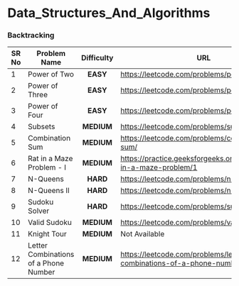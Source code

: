 # Data_Structures_And_Algorithms

### Backtracking

| SR No | Problem Name                          | Difficulty | URL                                      |
| ----- | ------------------------------------- | :--------: | ---------------------------------------- |
| 1     | Power of Two                          |  **EASY**  | https://leetcode.com/problems/power-of-two/ |
| 2     | Power of Three                        |  **EASY**  | https://leetcode.com/problems/power-of-three/ |
| 3     | Power of Four                         |  **EASY**  | https://leetcode.com/problems/power-of-four/ |
| 4     | Subsets                               | **MEDIUM** | https://leetcode.com/problems/subsets/   |
| 5     | Combination Sum                       | **MEDIUM** | https://leetcode.com/problems/combination-sum/ |
| 6     | Rat in a Maze Problem - I             | **MEDIUM** | https://practice.geeksforgeeks.org/problems/rat-in-a-maze-problem/1 |
| 7     | N-Queens                              |  **HARD**  | https://leetcode.com/problems/n-queens/  |
| 8     | N-Queens II                           |  **HARD**  | https://leetcode.com/problems/n-queens-ii/ |
| 9     | Sudoku Solver                         |  **HARD**  | https://leetcode.com/problems/sudoku-solver/ |
| 10    | Valid Sudoku                          | **MEDIUM** | https://leetcode.com/problems/valid-sudoku/ |
| 11    | Knight Tour                           | **MEDIUM** | Not Available                            |
| 12    | Letter Combinations of a Phone Number | **MEDIUM** | https://leetcode.com/problems/letter-combinations-of-a-phone-number/ |

